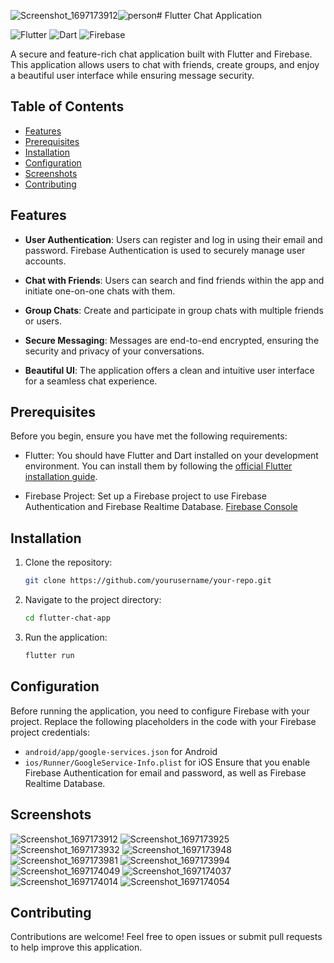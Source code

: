 ![Screenshot_1697173912](https://github.com/DevKrishnasai/flutter-chat-app/assets/122152880/4b525766-8708-449d-b8be-19a3aab6f71a)![person](https://github.com/DevKrishnasai/flutter-chat-app/assets/122152880/9f341c0a-f1ab-4e65-99a4-d1f112dcfa48)# Flutter Chat Application

![Flutter](https://img.shields.io/badge/Flutter-2.5.0-blue?logo=flutter) ![Dart](https://img.shields.io/badge/Dart-2.14.0-blue?logo=dart) ![Firebase](https://img.shields.io/badge/Firebase-9.0.0-blue?logo=firebase)

A secure and feature-rich chat application built with Flutter and Firebase. This application allows users to chat with friends, create groups, and enjoy a beautiful user interface while ensuring message security.

## Table of Contents

- [Features](#features)
- [Prerequisites](#prerequisites)
- [Installation](#installation)
- [Configuration](#configuration)
- [Screenshots](#screenshots)
- [Contributing](#contributing)
## Features

- **User Authentication**: Users can register and log in using their email and password. Firebase Authentication is used to securely manage user accounts.

- **Chat with Friends**: Users can search and find friends within the app and initiate one-on-one chats with them.

- **Group Chats**: Create and participate in group chats with multiple friends or users.

- **Secure Messaging**: Messages are end-to-end encrypted, ensuring the security and privacy of your conversations.

- **Beautiful UI**: The application offers a clean and intuitive user interface for a seamless chat experience.

## Prerequisites

Before you begin, ensure you have met the following requirements:

- Flutter: You should have Flutter and Dart installed on your development environment. You can install them by following the [official Flutter installation guide](https://flutter.dev/docs/get-started/install).

- Firebase Project: Set up a Firebase project to use Firebase Authentication and Firebase Realtime Database. [Firebase Console](https://console.firebase.google.com/)

## Installation

1. Clone the repository:

   ```bash
   git clone https://github.com/yourusername/your-repo.git
2. Navigate to the project directory:
   ```bash
   cd flutter-chat-app
4. Run the application:
   ```bash
   flutter run

## Configuration
Before running the application, you need to configure Firebase with your project. Replace the following placeholders in the code with your Firebase project credentials:
- `android/app/google-services.json` for Android
- `ios/Runner/GoogleService-Info.plist` for iOS
Ensure that you enable Firebase Authentication for email and password, as well as Firebase Realtime Database.

## Screenshots
![Screenshot_1697173912](https://github.com/DevKrishnasai/flutter-chat-app/assets/122152880/4c0fb943-a753-4d7e-b805-3f9f38f3fc40)
![Screenshot_1697173925](https://github.com/DevKrishnasai/flutter-chat-app/assets/122152880/442f5451-b97e-4000-974a-03af34209024)
![Screenshot_1697173932](https://github.com/DevKrishnasai/flutter-chat-app/assets/122152880/22cd5253-1e6d-4099-bddc-d18e736780d9)
![Screenshot_1697173948](https://github.com/DevKrishnasai/flutter-chat-app/assets/122152880/49b932bc-6ceb-4a4b-b666-6aae0fdbdf71)
![Screenshot_1697173981](https://github.com/DevKrishnasai/flutter-chat-app/assets/122152880/f652a942-281a-4218-b84b-50ff813d0345)
![Screenshot_1697173994](https://github.com/DevKrishnasai/flutter-chat-app/assets/122152880/fdd7353b-16ae-4f09-b286-52456e376d49)
![Screenshot_1697174049](https://github.com/DevKrishnasai/flutter-chat-app/assets/122152880/9262e16c-4228-4c39-b91e-431840692f3c)
![Screenshot_1697174037](https://github.com/DevKrishnasai/flutter-chat-app/assets/122152880/825eafab-c771-4d0d-9fe5-1cb6264b4176)
![Screenshot_1697174014](https://github.com/DevKrishnasai/flutter-chat-app/assets/122152880/b56aa10c-58ab-482f-b533-7338962b6f42)
![Screenshot_1697174054](https://github.com/DevKrishnasai/flutter-chat-app/assets/122152880/55b1fb0e-3051-46f4-aa8f-dddb90e51659)



## Contributing
Contributions are welcome! Feel free to open issues or submit pull requests to help improve this application.


